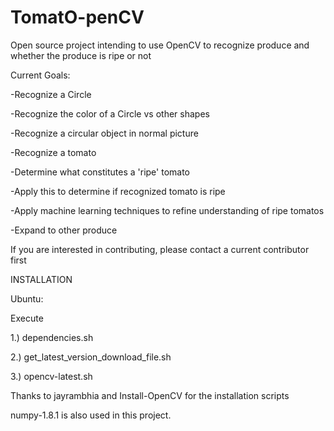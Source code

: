 TomatO-penCV
============

Open source project intending to use OpenCV to recognize produce and whether the produce is ripe or not

Current Goals:

-Recognize a Circle

-Recognize the color of a Circle vs other shapes

-Recognize a circular object in normal picture

-Recognize a tomato

-Determine what constitutes a 'ripe' tomato

-Apply this to determine if recognized tomato is ripe

-Apply machine learning techniques to refine understanding of ripe tomatos

-Expand to other produce

If you are interested in contributing, please contact a current  contributor first

INSTALLATION

Ubuntu:

Execute

1.) dependencies.sh

2.) get_latest_version_download_file.sh

3.) opencv-latest.sh

Thanks to jayrambhia and Install-OpenCV for the installation scripts

numpy-1.8.1 is also used in this project.
